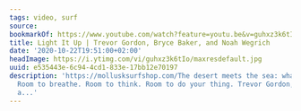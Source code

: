 ```yaml
---
tags: video, surf
source:
bookmarkOf: https://www.youtube.com/watch?feature=youtu.be&v=guhxz3k6tIo&app=desktop
title: Light It Up | Trevor Gordon, Bryce Baker, and Noah Wegrich
date: '2020-10-22T19:51:00+02:00'
headImage: https://i.ytimg.com/vi/guhxz3k6tIo/maxresdefault.jpg
uuid: e535443e-6c94-4cd1-833e-17bb12e70197
description: 'https://mollusksurfshop.com/The desert meets the sea: what could better?
  Room to breathe. Room to think. Room to do your thing. Trevor Gordon, Bryce Baker,
  a...'
---
```


